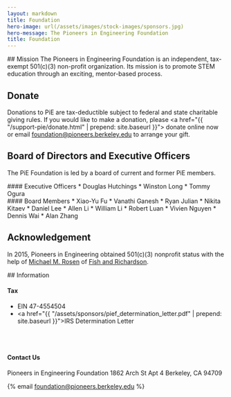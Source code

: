 ```yaml
---
layout: markdown
title: Foundation
hero-image: url(/assets/images/stock-images/sponsors.jpg)
hero-message: The Pioneers in Engineering Foundation
title: Foundation
---
```

<div class="col-md-7"> <!-- first colummn -->

<div markdown="1">
## Mission
The Pioneers in Engineering Foundation is an independent, tax-exempt 501(c)(3) non-profit organization. Its mission is to promote STEM education through an exciting, mentor-based process.

## Donate
Donations to PiE are tax-deductible subject to federal and state charitable giving rules. If you would like to make a donation, please <a href="{{ "/support-pie/donate.html" | prepend: site.baseurl }}"> donate online now </a> or email <a href="mailto:foundation@pioneers.berkeley.edu"> foundation@pioneers.berkeley.edu </a> to arrange your gift.

## Board of Directors and Executive Officers
The PiE Foundation is led by a board of current and former PiE members.

<div class="col-md-6">
<div markdown="1">
#### Executive Officers
* Douglas Hutchings
* Winston Long
* Tommy Ogura

</div>
</div>

<div class="col-md-6">
<div markdown="1">
#### Board Members
* Xiao-Yu Fu
* Vanathi Ganesh
* Ryan Julian
* Nikita Kitaev
* Daniel Lee
* Allen Li
* William Li
* Robert Luan
* Vivien Nguyen
* Dennis Wai
* Alan Zhang

</div>
</div>

## Acknowledgement
In 2015, Pioneers in Engineering obtained 501(c)(3) nonprofit status with the help of [Michael M. Rosen](http://www.fr.com/michael-m-rosen/) of [Fish and Richardson](http://www.fr.com/).
</div>

</div> <!-- end of first column -->

<div class="col-md-5"> <!-- second column -->
<div markdown="1">
## Information

#### Tax
* EIN 47-4554504
* <a href="{{ "/assets/sponsors/pief_determination_letter.pdf" | prepend: site.baseurl }}">IRS Determination Letter</a>

<br><br>

#### Contact Us

Pioneers in Engineering Foundation
1862 Arch St Apt 4
Berkeley, CA 94709


{% email foundation@pioneers.berkeley.edu %}


</div>

</div> <!-- end second column -->
